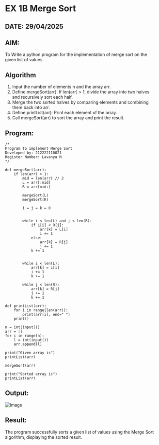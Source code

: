 # EX 1B Merge Sort
## DATE: 29/04/2025
## AIM:
To Write a python program for the implementation of merge sort on the given list of values.



## Algorithm
1. Input the number of elements n and the array arr.
2. Define mergeSort(arr): If len(arr) > 1, divide the array into two halves and recursively sort each half.
3. Merge the two sorted halves by comparing elements and combining them back into arr.
4. Define printList(arr): Print each element of the array.
5. Call mergeSort(arr) to sort the array and print the result.

## Program:
```
/*
Program to implement Merge Sort
Developed by: 212222110021
Register Number: Lavanya M
*/

def mergeSort(arr):
    if len(arr) > 1:
        mid = len(arr) // 2 
        L = arr[:mid]
        R = arr[mid:]
        
        mergeSort(L)
        mergeSort(R) 
        
        i = j = k = 0
        
   
        while i < len(L) and j < len(R):
            if L[i] < R[j]:
                arr[k] = L[i]
                i += 1
            else:
                arr[k] = R[j]
                j += 1
            k += 1
        

        while i < len(L):
            arr[k] = L[i]
            i += 1
            k += 1
        
        while j < len(R):
            arr[k] = R[j]
            j += 1
            k += 1

def printList(arr):
    for i in range(len(arr)):
        print(arr[i], end=" ")
    print()

n = int(input())
arr = []
for i in range(n):
    l = int(input())
    arr.append(l)

print("Given array is")
printList(arr)

mergeSort(arr)

print("Sorted array is")
printList(arr)

```

## Output:
![image](https://github.com/user-attachments/assets/5a6edce9-1e8c-4c30-9f87-b67708470012)



## Result:
The program successfully sorts a given list of values using the Merge Sort algorithm, displaying the sorted result.
